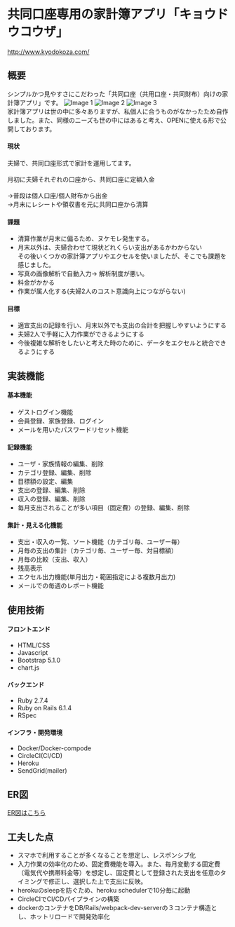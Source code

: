 # 共同口座専用の家計簿アプリ「キョウドウコウザ」

http://www.kyodokoza.com/

## 概要
シンプルかつ見やすさにこだわった「共同口座（共用口座・共同財布）向けの家計簿アプリ」です。
![Image 1](image/img1.png)
![Image 2](image/img2.png)
![Image 3](image/img3.png)
<br>
家計簿アプリは世の中に多々ありますが、私個人に合うものがなかったため自作しました。また、同様のニーズも世の中にはあると考え、OPENに使える形で公開しております。

#### 現状
夫婦で、共同口座形式で家計を運用してます。<br>  
月初に夫婦それぞれの口座から、共同口座に定額入金<br>  
→普段は個人口座/個人財布から出金<br>
→月末にレシートや領収書を元に共同口座から清算<br>

#### 課題
- 清算作業が月末に偏るため、ヌケモレ発生する。
- 月末以外は、夫婦合わせて現状どれくらい支出があるかわからない<br>
その後いくつかの家計簿アプリやエクセルを使いましたが、そこでも課題を感じました。<br>  
- 写真の画像解析で自動入力→ 解析制度が悪い。
- 料金がかかる
- 作業が属人化する(夫婦2人のコスト意識向上につながらない)

#### 目標
- 適宜支出の記録を行い、月末以外でも支出の合計を把握しやすいようにする
- 夫婦2人で手軽に入力作業ができるようにする
- 今後複雑な解析をしたいと考えた時のために、データをエクセルと統合できるようにする

## 実装機能

#### 基本機能
- ゲストログイン機能
- 会員登録、家族登録、ログイン
- メールを用いたパスワードリセット機能
#### 記録機能
- ユーザ・家族情報の編集、削除
- カテゴリ登録、編集、削除
- 目標額の設定、編集
- 支出の登録、編集、削除
- 収入の登録、編集、削除
- 毎月支出されることが多い項目（固定費）の登録、編集、削除
#### 集計・見える化機能
- 支出・収入の一覧、ソート機能（カテゴリ毎、ユーザー毎）
- 月毎の支出の集計（カテゴリ毎、ユーザー毎、対目標額）
- 月毎の比較（支出、収入）
- 残高表示
- エクセル出力機能(単月出力・範囲指定による複数月出力)
- メールでの毎週のレポート機能


## 使用技術
#### フロントエンド
- HTML/CSS
- Javascript
- Bootstrap 5.1.0
- chart.js

#### バックエンド
- Ruby 2.7.4
- Ruby on Rails 6.1.4
- RSpec

#### インフラ・開発環境
- Docker/Docker-compode
- CircleCI(CI/CD)
- Heroku
- SendGrid(mailer)

## ER図
[ER図はこちら](/ER.drawio)

## 工夫した点
- スマホで利用することが多くなることを想定し、レスポンシブ化
- 入力作業の効率化のため、固定費機能を導入。また、毎月変動する固定費（電気代や携帯料金等）を想定し、固定費として登録された支出を任意のタイミングで修正し、選択した上で支出に反映。
- herokuのsleepを防ぐため、heroku schedulerで10分毎に起動
- CircleCIでCI/CDパイプラインの構築
- dockerのコンテナをDB/Rails/webpack-dev-serverの３コンテナ構造とし、ホットリロードで開発効率化


